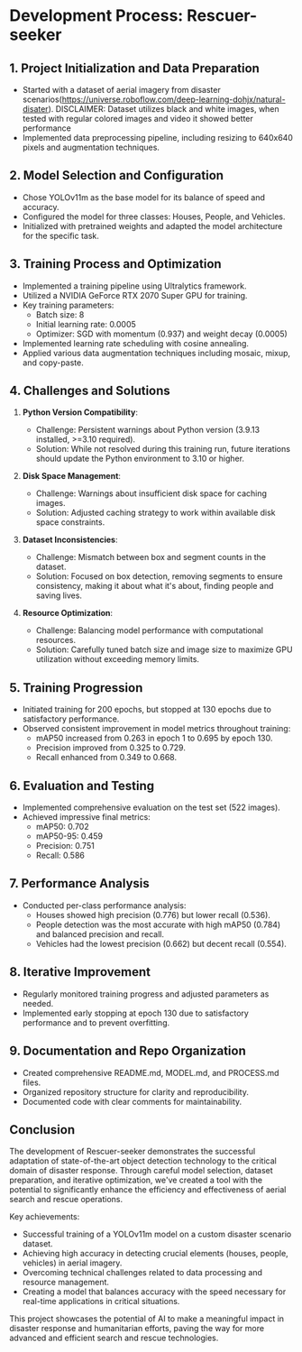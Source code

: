 # Development Process: Rescuer-seeker

## 1. Project Initialization and Data Preparation

- Started with a dataset of aerial imagery from disaster scenarios(https://universe.roboflow.com/deep-learning-dohjx/natural-disater).
DISCLAIMER: Dataset utilizes black and white images, when tested with regular colored images and video it showed better performance
- Implemented data preprocessing pipeline, including resizing to 640x640 pixels and augmentation techniques.

## 2. Model Selection and Configuration

- Chose YOLOv11m as the base model for its balance of speed and accuracy.
- Configured the model for three classes: Houses, People, and Vehicles.
- Initialized with pretrained weights and adapted the model architecture for the specific task.

## 3. Training Process and Optimization

- Implemented a training pipeline using Ultralytics framework.
- Utilized a NVIDIA GeForce RTX 2070 Super GPU for training.
- Key training parameters:
  - Batch size: 8
  - Initial learning rate: 0.0005
  - Optimizer: SGD with momentum (0.937) and weight decay (0.0005)
- Implemented learning rate scheduling with cosine annealing.
- Applied various data augmentation techniques including mosaic, mixup, and copy-paste.

## 4. Challenges and Solutions

1. **Python Version Compatibility**:
   - Challenge: Persistent warnings about Python version (3.9.13 installed, >=3.10 required).
   - Solution: While not resolved during this training run, future iterations should update the Python environment to 3.10 or higher.

2. **Disk Space Management**:
   - Challenge: Warnings about insufficient disk space for caching images.
   - Solution: Adjusted caching strategy to work within available disk space constraints.

3. **Dataset Inconsistencies**:
   - Challenge: Mismatch between box and segment counts in the dataset.
   - Solution: Focused on box detection, removing segments to ensure consistency, making it about what it's about, finding people and saving lives.

4. **Resource Optimization**:
   - Challenge: Balancing model performance with computational resources.
   - Solution: Carefully tuned batch size and image size to maximize GPU utilization without exceeding memory limits.

## 5. Training Progression

- Initiated training for 200 epochs, but stopped at 130 epochs due to satisfactory performance.
- Observed consistent improvement in model metrics throughout training:
  - mAP50 increased from 0.263 in epoch 1 to 0.695 by epoch 130.
  - Precision improved from 0.325 to 0.729.
  - Recall enhanced from 0.349 to 0.668.

## 6. Evaluation and Testing

- Implemented comprehensive evaluation on the test set (522 images).
- Achieved impressive final metrics:
  - mAP50: 0.702
  - mAP50-95: 0.459
  - Precision: 0.751
  - Recall: 0.586

## 7. Performance Analysis

- Conducted per-class performance analysis:
  - Houses showed high precision (0.776) but lower recall (0.536).
  - People detection was the most accurate with high mAP50 (0.784) and balanced precision and recall.
  - Vehicles had the lowest precision (0.662) but decent recall (0.554).

## 8. Iterative Improvement

- Regularly monitored training progress and adjusted parameters as needed.
- Implemented early stopping at epoch 130 due to satisfactory performance and to prevent overfitting.

## 9. Documentation and Repo Organization

- Created comprehensive README.md, MODEL.md, and PROCESS.md files.
- Organized repository structure for clarity and reproducibility.
- Documented code with clear comments for maintainability.

## Conclusion

The development of Rescuer-seeker demonstrates the successful adaptation of state-of-the-art object detection technology to the critical domain of disaster response. Through careful model selection, dataset preparation, and iterative optimization, we've created a tool with the potential to significantly enhance the efficiency and effectiveness of aerial search and rescue operations.

Key achievements:
- Successful training of a YOLOv11m model on a custom disaster scenario dataset.
- Achieving high accuracy in detecting crucial elements (houses, people, vehicles) in aerial imagery.
- Overcoming technical challenges related to data processing and resource management.
- Creating a model that balances accuracy with the speed necessary for real-time applications in critical situations.

This project showcases the potential of AI to make a meaningful impact in disaster response and humanitarian efforts, paving the way for more advanced and efficient search and rescue technologies.
